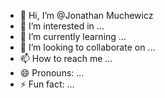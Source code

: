 - 👋 Hi, I’m @Jonathan Muchewicz
- 👀 I’m interested in ...
- 🌱 I’m currently learning ...
- 💞️ I’m looking to collaborate on ...
- 📫 How to reach me ...
- 😄 Pronouns: ...
- ⚡ Fun fact: ...

<!---
JonathanAndresM/JonathanAndresM is a ✨ special ✨ repository because its `README.md` (this file) appears on your GitHub profile.
You can click the Preview link to take a look at your changes.
--->